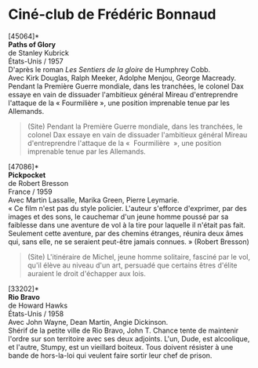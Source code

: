 # Ciné-club de Frédéric Bonnaud

[45064]*  
**Paths of Glory**  
de Stanley Kubrick  
États-Unis / 1957  
D'après le roman _Les Sentiers de la gloire_ de Humphrey Cobb.  
Avec Kirk Douglas, Ralph Meeker, Adolphe Menjou, George Macready.  
Pendant la Première Guerre mondiale, dans les tranchées, le colonel Dax essaye en vain de dissuader l'ambitieux général Mireau d'entreprendre l'attaque de la « Fourmilière », une position imprenable tenue par les Allemands.

> (Site) Pendant la Première Guerre mondiale, dans les tranchées, le colonel Dax essaye en vain de dissuader l'ambitieux général Mireau d'entreprendre l'attaque de la «  Fourmilière  », une position imprenable tenue par les Allemands.

[47086]*  
**Pickpocket**  
de Robert Bresson  
France / 1959  
Avec Martin Lassalle, Marika Green, Pierre Leymarie.  
« Ce film n'est pas du style policier. L'auteur s'efforce d'exprimer, par des images et des sons, le cauchemar d'un jeune homme poussé par sa faiblesse dans une aventure de vol à la tire pour laquelle il n'était pas fait. Seulement cette aventure, par des chemins étranges, réunira deux âmes qui, sans elle, ne se seraient peut-être jamais connues. » (Robert Bresson)

> (Site) L'itinéraire de Michel, jeune homme solitaire, fasciné par le vol, qu'il élève au niveau d'un art, persuadé que certains êtres d'élite auraient le droit d'échapper aux lois.

[33202]*  
**Rio Bravo**  
de Howard Hawks  
États-Unis / 1958  
Avec John Wayne, Dean Martin, Angie Dickinson.  
Shérif de la petite ville de Rio Bravo, John T. Chance tente de maintenir l'ordre sur son territoire avec ses deux adjoints. L'un, Dude, est alcoolique, et l'autre, Stumpy, est un vieillard boiteux. Tous doivent résister à une bande de hors-la-loi qui veulent faire sortir leur chef de prison.


